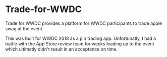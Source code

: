 # Trade-for-WWDC
Trade for WWDC provides a platform for WWDC participants to trade apple swag at the event.

This was built for WWDC 2018 as a pin trading app. Unfortunatly, I had a battle with the App Store review team for weeks leading up to the event which ultimatly didn't result in an acceptance on time.
